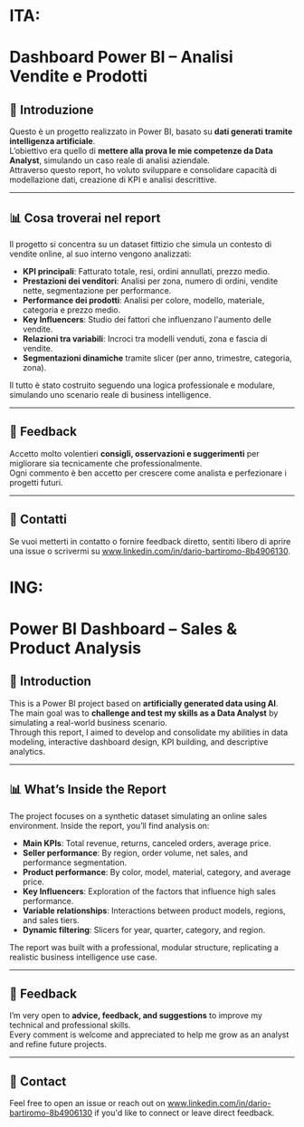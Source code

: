 # ITA:

# Dashboard Power BI – Analisi Vendite e Prodotti

## 🧠 Introduzione

Questo è un progetto realizzato in Power BI, basato su **dati generati tramite intelligenza artificiale**.  
L’obiettivo era quello di **mettere alla prova le mie competenze da Data Analyst**, simulando un caso reale di analisi aziendale.  
Attraverso questo report, ho voluto sviluppare e consolidare capacità di modellazione dati, creazione di KPI e analisi descrittive.

---

## 📊 Cosa troverai nel report

Il progetto si concentra su un dataset fittizio che simula un contesto di vendite online, al suo interno vengono analizzati:

- **KPI principali**: Fatturato totale, resi, ordini annullati, prezzo medio.
- **Prestazioni dei venditori**: Analisi per zona, numero di ordini, vendite nette, segmentazione per performance.
- **Performance dei prodotti**: Analisi per colore, modello, materiale, categoria e prezzo medio.
- **Key Influencers**: Studio dei fattori che influenzano l'aumento delle vendite.
- **Relazioni tra variabili**: Incroci tra modelli venduti, zona e fascia di vendite.
- **Segmentazioni dinamiche** tramite slicer (per anno, trimestre, categoria, zona).

Il tutto è stato costruito seguendo una logica professionale e modulare, simulando uno scenario reale di business intelligence.

---

## 💬 Feedback

Accetto molto volentieri **consigli, osservazioni e suggerimenti** per migliorare sia tecnicamente che professionalmente.  
Ogni commento è ben accetto per crescere come analista e perfezionare i progetti futuri.

---

## 📎 Contatti

Se vuoi metterti in contatto o fornire feedback diretto, sentiti libero di aprire una issue o scrivermi su www.linkedin.com/in/dario-bartiromo-8b4906130.




# ING:

# Power BI Dashboard – Sales & Product Analysis

## 🧠 Introduction

This is a Power BI project based on **artificially generated data using AI**.  
The main goal was to **challenge and test my skills as a Data Analyst** by simulating a real-world business scenario.  
Through this report, I aimed to develop and consolidate my abilities in data modeling, interactive dashboard design, KPI building, and descriptive analytics.

---

## 📊 What’s Inside the Report

The project focuses on a synthetic dataset simulating an online sales environment. Inside the report, you’ll find analysis on:

- **Main KPIs**: Total revenue, returns, canceled orders, average price.
- **Seller performance**: By region, order volume, net sales, and performance segmentation.
- **Product performance**: By color, model, material, category, and average price.
- **Key Influencers**: Exploration of the factors that influence high sales performance.
- **Variable relationships**: Interactions between product models, regions, and sales tiers.
- **Dynamic filtering**: Slicers for year, quarter, category, and region.

The report was built with a professional, modular structure, replicating a realistic business intelligence use case.

---

## 💬 Feedback

I’m very open to **advice, feedback, and suggestions** to improve my technical and professional skills.  
Every comment is welcome and appreciated to help me grow as an analyst and refine future projects.

---

## 📎 Contact

Feel free to open an issue or reach out on www.linkedin.com/in/dario-bartiromo-8b4906130 if you'd like to connect or leave direct feedback.



